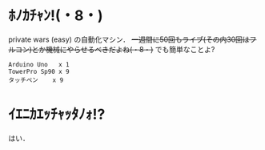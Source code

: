 # ﾎﾉｶﾁｬﾝ!(・8・)
private wars (easy) の自動化マシン．
<del>一週間に50回もライブ(その内30回はフルコン)とか機械にやらせるべきだよね(・8・)</del>
でも簡単なことよ?
```
Arduino Uno   x 1
TowerPro Sp90 x 9
タッチペン    x 9
```

# ｲｴﾆｶｴｯﾁｬｯﾀﾉｫ!?
はい．

